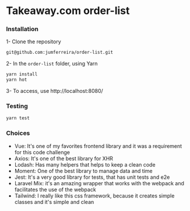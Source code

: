 # Takeaway.com order-list

### Installation

1- Clone the repository

```sh
git@github.com:jumferreira/order-list.git
```
2- In the `order-list` folder, using Yarn

```sh
yarn install
yarn hot
```
3- To access, use http://localhost:8080/

### Testing

```sh
yarn test
```

### Choices

- Vue: It's one of my favorites frontend library and it was a requirement for this code challenge
- Axios: It's one of the best library for XHR
- Lodash: Has many helpers that helps to keep a clean code
- Moment: One of the best library to manage data and time
- Jest: It's a very good library for tests, that has unit tests and e2e
- Laravel Mix: it's an amazing wrapper that works with the webpack and facilitates the use of the webpack
- Tailwind: I really like this css framework, because it creates simple classes and it's simple and clean
